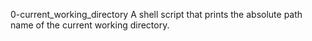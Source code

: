 0-current_working_directory
A shell script that prints the absolute path name of the current working directory.
